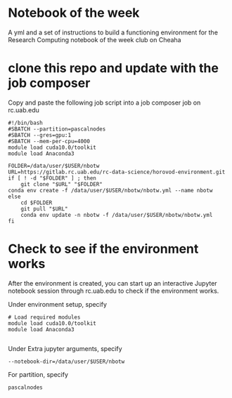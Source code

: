 # Notebook of the week 

A yml and a set of instructions to build a functioning environment for the Research Computing notebook of the week club on Cheaha

# clone this repo and update with the job composer

Copy and paste the following job script into a job composer job on rc.uab.edu

```
#!/bin/bash
#SBATCH --partition=pascalnodes
#SBATCH --gres=gpu:1
#SBATCH --mem-per-cpu=4000
module load cuda10.0/toolkit
module load Anaconda3

FOLDER=/data/user/$USER/nbotw
URL=https://gitlab.rc.uab.edu/rc-data-science/horovod-environment.git
if [ ! -d "$FOLDER" ] ; then
    git clone "$URL" "$FOLDER"
conda env create -f /data/user/$USER/nbotw/nbotw.yml --name nbotw
else
    cd $FOLDER
    git pull "$URL"
    conda env update -n nbotw -f /data/user/$USER/nbotw/nbotw.yml
fi
```

# Check to see if the environment works

After the environment is created, you can start up an interactive Jupyter notebook session through rc.uab.edu to check if the environment works.

Under environment setup, specify

```
# Load required modules
module load cuda10.0/toolkit
module load Anaconda3


```

Under Extra jupyter arguments, specify

```
--notebook-dir=/data/user/$USER/nbotw
```

For partition, specify

```
pascalnodes
```

